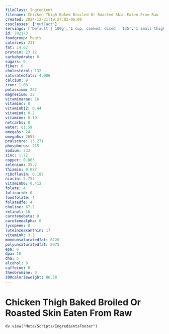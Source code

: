 ```yaml
---
fileClass: Ingredient
filename: Chicken Thigh Baked Broiled Or Roasted Skin Eaten From Raw
created: 2024-12-21T19:27:02-06:00
cssclasses: ['nutFact']
servings: ['Default | 100g','1 cup, cooked, diced | 135','1 small thigh | 75','1 medium thigh | 80','1 large thigh | 105','1 oz, cooked | 28']
id: 782173
foodgroup: Meats
calories: 231
fat: 14.62
protein: 23.12
carbohydrate: 0
sugars: 0
fiber: 0
cholesterol: 132
saturatedfats: 4.086
calcium: 9
iron: 1.08
potassium: 252
magnesium: 22
vitaminarae: 16
vitaminc: 0
vitaminb12: 0.44
vitamind: 0.2
vitamine: 0.19
netcarbs: 0
water: 61.59
omega3s: 24
omega6s: 2653
pralscore: 13.271
phosphorus: 215
sodium: 333
zinc: 1.72
copper: 0.063
selenium: 25.2
thiamin: 0.087
riboflavin: 0.189
niacin: 5.754
vitaminb6: 0.412
folate: 4
folicacid: 0
foodfolate: 4
folatedfe: 4
choline: 67.2
retinol: 16
carotenebeta: 0
carotenealpha: 0
lycopene: 0
luteinzeaxanthin: 17
vitamink: 3.3
monounsaturatedfat: 6220
polyunsaturatedfat: 2975
epa: 6
dpa: 10
dha: 5
alcohol: 0
caffeine: 0
theobromine: 0
200calorieweight: 86.58
---
```


# Chicken Thigh Baked Broiled Or Roasted Skin Eaten From Raw

```dataviewjs
dv.view("Meta/Scripts/IngredientsFooter")
```